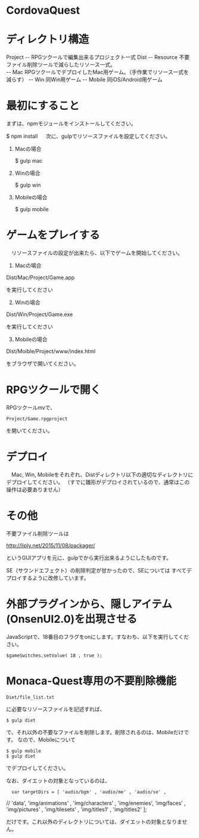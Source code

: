 CordovaQuest
===============

# ディレクトリ構造

 Project -- RPGツクールで編集出来るプロジェクト一式
 Dist 
   -- Resource  不要ファイル削除ツールで減らしたリソース一式。  
   -- Mac       RPGツクールでデプロイしたMac用ゲーム。（手作業でリソース一式を減らす）
   -- Win       同Win用ゲーム
   -- Mobile    同iOS/Android用ゲーム

 

# 最初にすること

 まずは、npmモジュールをインストールしてください。

   $ npm install
　
 次に、gulpでリソースファイルを設定してください。

1. Macの場合

   $ gulp mac

2. Winの場合

   $ gulp win

3. Mobileの場合

   $ gulp mobile


# ゲームをプレイする

　リソースファイルの設定が出来たら、以下でゲームを開始してください。

1. Macの場合

 Dist/Mac/Project/Game.app

を実行してください

2. Winの場合

 Dist/Win/Project/Game.exe
 
を実行してください

3. Mobileの場合

 Dist/Moible/Project/www/index.html

をブラウザで開いてください。

# RPGツクールで開く

 RPGツクールmvで、

    Project/Game.rpgproject

を開いてください。

# デプロイ

　Mac, Win, Mobileをそれぞれ、Distディレクトリ以下の適切なディレクトリにデプロイしてください。
（すでに雛形がデプロイされているので、通常はこの操作は必要ありません）


# その他
  
  不要ファイル削除ツールは

http://liply.net/2015/11/08/packager/

というGUIアプリを元に、gulpでから実行出来るようにしたものです。

 SE（サウンドエフェクト）の削除判定が甘かったので、SEについては
すべてデプロイするように改修しています。


# 外部プラグインから、隠しアイテム(OnsenUI2.0)を出現させる

JavaScriptで、18番目のフラグをonにします。すなわち、以下を実行してください。

    $gameSwitches.setValue( 18 , true );


# Monaca-Quest専用の不要削除機能

    Diet/file_list.txt

に必要なリソースファイルを記述すれば、

    $ gulp diet

で、それ以外の不要なファイルを削除します。削除されるのは、Mobileだけです。
なので、Mobileについて

    $ gulp mobile
    $ gulp diet

でデプロイしてください。

なお、ダイエットの対象となっているのは、

      var targetDirs = [ 'audio/bgm' , 'audio/me' , 'audio/se' ,
//                     'data',
                     'img/animations' , 'img/characters' , 'img/enemies', 'img/faces' ,
                     'img/pictures' , 'img/tilesets' , 'img/titles1' , 'img/titles2' ];

だけです。これ以外のディレクトリについては、ダイエットの対象となりません。


